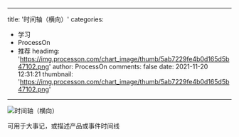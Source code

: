 
---
title: '时间轴（横向）'
categories: 
 - 学习
 - ProcessOn
 - 推荐
headimg: 'https://img.processon.com/chart_image/thumb/5ab7229fe4b0d165d5b47102.png'
author: ProcessOn
comments: false
date: 2021-11-20 12:31:21
thumbnail: 'https://img.processon.com/chart_image/thumb/5ab7229fe4b0d165d5b47102.png'
---

<div>   
<img class="thumb" alt="时间轴（横向）" src="https://img.processon.com/chart_image/thumb/5ab7229fe4b0d165d5b47102.png" referrerpolicy="no-referrer">
<p>可用于大事记，或描述产品或事件时间线</p>  
</div>
            